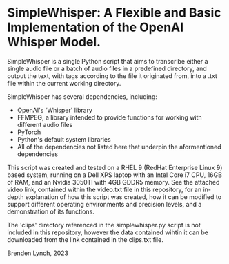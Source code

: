# SimpleWhisper: A Flexible and Basic Implementation of the OpenAI Whisper Model.

<p>SimpleWhisper is a single Python script that aims to transcribe either a single audio file or a batch of audio files in a predefined directory, and output the text, with tags according to the file it originated from, into a .txt file within the current working directory.
</p>
<p>SimpleWhisper has several dependencies, including:</p>
<ul>
  <li>OpenAI's 'Whisper' library</li>
  <li>FFMPEG, a library intended to provide functions for working with different audio files</li>
  <li>PyTorch</li>
  <li>Python's default system libraries</li>
  <li>All of the dependencies not listed here that underpin the aformentioned dependencies</li>
</ul>
<p>This script was created and tested on a RHEL 9 (RedHat Enterprise Linux 9) based system, running on a Dell XPS laptop with an Intel Core i7 CPU, 16GB of RAM, and an Nvidia 3050TI with 4GB GDDR5 memory. See the attached video link, contained within the video.txt file in this repository, for an in-depth explanation of how this script was created, how it can be modified to support different operating environments and precision levels, and a demonstration of its functions.</p>
<p>The 'clips' directory referenced in the simplewhisper.py script is not included in this repository, however the data contained wihtin it can be downloaded from the link contained in the clips.txt file.</p>
<p>Brenden Lynch, 2023</p>
